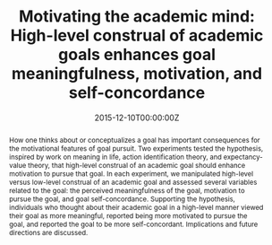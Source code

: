 ---
title: "Motivating the academic mind: High-level construal of academic goals enhances goal meaningfulness, motivation, and self-concordance"
authors:
- admin
- Nicholas Kelley
- Jinhyung Kim
- David Tang
- Joshua Hicks
date: "2015-12-10T00:00:00Z"
doi: "10.1007/s11031-015-9522-x"
profile: false

# Schedule page publish date (NOT publication's date).
publishDate: ""

# Publication type.
# Legend: 0 = Uncategorized; 1 = Conference paper; 2 = Journal article;
# 3 = Preprint / Working Paper; 4 = Report; 5 = Book; 6 = Book section;
# 7 = Thesis; 8 = Patent
publication_types: ["2"]

# Publication name and optional abbreviated publication name.
publication: "*Motivation and Emotion*"
publication_short: ""

abstract: "How one thinks about or conceptualizes a goal has important consequences for the motivational features of goal pursuit. Two experiments tested the hypothesis, inspired by work on meaning in life, action identification theory, and expectancy-value theory, that high-level construal of an academic goal should enhance motivation to pursue that goal. In each experiment, we manipulated high-level versus low-level construal of an academic goal and assessed several variables related to the goal: the perceived meaningfulness of the goal, motivation to pursue the goal, and goal self-concordance. Supporting the hypothesis, individuals who thought about their academic goal in a high-level manner viewed their goal as more meaningful, reported being more motivated to pursue the goal, and reported the goal to be more self-concordant. Implications and future directions are discussed."



# Summary. An optional shortened abstract.
summary: 

tags:
- 
featured: false

# links:
# - name: ""
#   url: ""
url_pdf: ''
url_code: ''
url_dataset: ''
url_poster: ''
url_project: ''
url_slides: ''
url_source: ''
url_video: ''

# Featured image
# To use, add an image named `featured.jpg/png` to your page's folder. 
image:
  caption: 'Image credit: [**Unsplash**](https://unsplash.com/photos/zFSo6bnZJTw)'
  focal_point: ""
  preview_only: false

# Associated Projects (optional).
#   Associate this publication with one or more of your projects.
#   Simply enter your project's folder or file name without extension.
#   E.g. `internal-project` references `content/project/internal-project/index.md`.
#   Otherwise, set `projects: []`.
projects: []

---